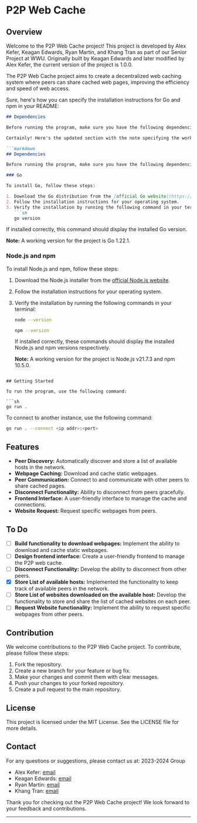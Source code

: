 # P2P Web Cache

## Overview

Welcome to the P2P Web Cache project! This project is developed by Alex Kefer, Keagan Edwards, Ryan Martin, and Khang Tran as part of our Senior Project at WWU. Originally built by Keagan Edwards and later modified by Alex Kefer, the current version of the project is 1.0.0.

The P2P Web Cache project aims to create a decentralized web caching system where peers can share cached web pages, improving the efficiency and speed of web access.

Sure, here's how you can specify the installation instructions for Go and npm in your README:

```markdown
## Dependencies

Before running the program, make sure you have the following dependencies installed:

Certainly! Here's the updated section with the note specifying the working versions:

```markdown
## Dependencies

Before running the program, make sure you have the following dependencies installed:

### Go

To install Go, follow these steps:

1. Download the Go distribution from the [official Go website](https://golang.org/dl/).
2. Follow the installation instructions for your operating system.
3. Verify the installation by running the following command in your terminal:
   ```sh
   go version
   ```
   If installed correctly, this command should display the installed Go version.
   
   **Note:** A working version for the project is Go 1.22.1.

### Node.js and npm

To install Node.js and npm, follow these steps:

1. Download the Node.js installer from the [official Node.js website](https://nodejs.org/).
2. Follow the installation instructions for your operating system.
3. Verify the installation by running the following commands in your terminal:
   ```sh
   node --version
   ```
   ```sh
   npm --version
   ```
   If installed correctly, these commands should display the installed Node.js and npm versions respectively.
   
   **Note:** A working version for the project is Node.js v21.7.3 and npm 10.5.0.
```

## Getting Started

To run the program, use the following command:

```sh
go run .
```

To connect to another instance, use the following command:

```sh
go run . --connect <ip addr>:<port>
```

## Features

- **Peer Discovery:** Automatically discover and store a list of available hosts in the network.
- **Webpage Caching:** Download and cache static webpages.
- **Peer Communication:** Connect to and communicate with other peers to share cached pages.
- **Disconnect Functionality:** Ability to disconnect from peers gracefully.
- **Frontend Interface:** A user-friendly interface to manage the cache and connections.
- **Website Request:** Request specific webpages from peers.

## To Do

- [ ] **Build functionality to download webpages:** Implement the ability to download and cache static webpages.
- [ ] **Design frontend interface:** Create a user-friendly frontend to manage the P2P web cache.
- [ ] **Disconnect Functionality:** Develop the ability to disconnect from other peers.
- [x] **Store List of available hosts:** Implemented the functionality to keep track of available peers in the network.
- [ ] **Store List of websites downloaded on the available host:** Develop the functionality to store and share the list of cached websites on each peer.
- [ ] **Request Website functionality:** Implement the ability to request specific webpages from other peers.

## Contribution

We welcome contributions to the P2P Web Cache project. To contribute, please follow these steps:

1. Fork the repository.
2. Create a new branch for your feature or bug fix.
3. Make your changes and commit them with clear messages.
4. Push your changes to your forked repository.
5. Create a pull request to the main repository.

## License

This project is licensed under the MIT License. See the LICENSE file for more details.

## Contact

For any questions or suggestions, please contact us at:
2023-2024 Group
- Alex Kefer: [email](mailto:alex.kefer@example.com)
- Keagan Edwards: [email](mailto:keaganmedwards@gmail.com)
- Ryan Martin: [email](mailto:ryan.business.work@gmail.com)
- Khang Tran: [email](mailto:khangnguyentran.it@gmail.com)

Thank you for checking out the P2P Web Cache project! We look forward to your feedback and contributions.

---